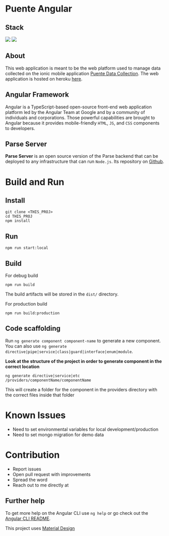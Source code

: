 # Puente Angular 

## Stack
![](https://img.shields.io/badge/angular_2+-✓-blue.svg)
![](https://img.shields.io/badge/parse_server-✓-blue.svg)

## About 
This web application is meant to be the web platform used to manage data collected on the ionic mobile application [Puente Data Collection](https://puente-dr.com/data-collection/). The web application is hosted on heroku [here](https://puente-angular.herokuapp.com/).

## Angular Framework

Angular is a TypeScript-based open-source front-end web application platform led by the Angular Team at Google and by a community of individuals and corporations. Those powerful capabilities are brought to Angular because it provides mobile-friendly `HTML`, `JS`, and `CSS` components to developers.

## Parse Server

**Parse Server** is an open source version of the Parse backend that can be deployed to any infrastructure that can run `Node.js`. Its repository on [Github](https://github.com/parse-community/parse-server).


# Build and Run 
## Install
```
git clone <THIS_PROJ>
cd THIS_PROJ
npm install
```

## Run
```
npm run start:local
```
## Build
For debug build
```
npm run build
```
The build artifacts will be stored in the `dist/` directory. 

For production build
```
npm run build:production
```

## Code scaffolding

Run `ng generate component component-name` to generate a new component. You can also use `ng generate directive|pipe|service|class|guard|interface|enum|module`.

**Look at the structure of the project in order to generate component in the correct location**
```
ng generate directive|service|etc /providers/componentName/componentName
```
This will create a folder for the component in the providers directory with the correct files inside that folder

# Known Issues
- Need to set environmental variables for local development/production 
- Need to set mongo migration for demo data


# Contribution

- Report issues
- Open pull request with improvements
- Spread the word
- Reach out to me directly at <EMAIL-ADDRESS>

## Further help

To get more help on the Angular CLI use `ng help` or go check out the [Angular CLI README](https://github.com/angular/angular-cli/blob/master/README.md).

This project uses [Material Design](https://material.angular.io/)
